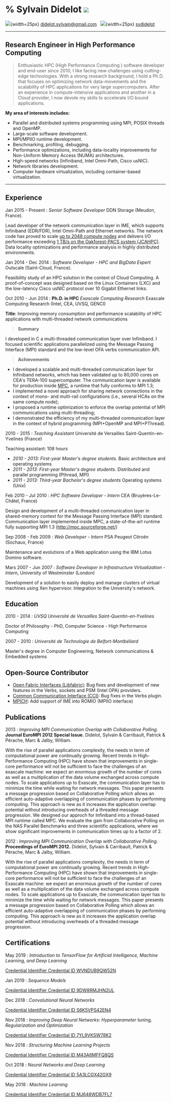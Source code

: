 % Sylvain Didelot
![](img/sdidelot.jpg)
============

![](img/mail.png){width=25px} didelot.sylvain@gmail.com &nbsp; ![](img/github.png){width=25px} [sydidelot](https://github.com/sydidelot)

----

## Research Engineer in High Performance Computing

> Enthusiastic HPC (High Performance Computing ) software developer and end-user since 2010, I like facing new challenges using cutting-edge technologies.  With a strong research background, I hold a Ph.D. that focuses on optimizing network data-movements and the scalability of HPC applications for very large supercomputers.  After an experience in compute-intensive applications and another in a Cloud provider, I now devote my skills to accelerate I/O bound applications.

**My area of interests includes:**

* Parallel and distributed systems programming using MPI, POSIX threads and OpenMP.
* Large-scale software development.
* MPI/MPIIO runtime development.
* Benchmarking, profiling, debugging.
* Performance optimizations, including data-locality improvements for Non-Uniform Memory Access (NUMA) architectures.
* High-speed networks (Infiniband, Intel Omni-Path, Cisco usNIC).
* Network libraries development.
* Computer hardware virtualization, including container-based virtualization.

----

Experience
----------

Jan 2015 - Present
:   *Senior Software Developer* DDN Storage (Meudon, France).

Lead developer of the network communication layer in IME, which supports Infiniband (EDR/FDR), Intel Omni-Path and Ethernet networks. The network code has proved to scale [up to 2048 compute nodes](https://www.vi4io.org/io500/start) and delivers I/O performance exceeding [1 TB/s on the Oakforest-PACS system (JCAHPC)](http://www.ddn.com/customers/joint-center-for-advanced-high-performance-computing-jcahpc/).
 Data locality optimizations and performance analysis in highly distributed environments.

Jan 2014 - Dec 2014
:   *Software Developer - HPC and BigData Expert* Outscale (Saint-Cloud, France).

Feasibility study of an HPC solution in the context of Cloud Computing. A proof-of-concept was designed based on the Linux Containers (LXC) and the low-latency Cisco usNIC protocol over 10 Gigabit Ethernet links.


Oct 2010 - Jun 2014
:   **Ph.D. in HPC** *Exascale Computing Research* Exascale Computing Research (Intel, CEA, UVSQ, GENCI)

**Title**: Improving memory consumption and performance scalability of HPC applications with multi-threaded network communications

>   **Summary**

I developed in C a multi-threaded communication layer over Infiniband.
I focused scientific applications parallelized using the Message Passing Interface (MPI) standard and the low-level OFA verbs communication API.

>   **Achievements**

* I developed a scalable and multi-threaded communication layer for Infiniband networks, which has been validated up to 80,000 cores on CEA's TERA-100 supercomputer. The communication layer is available for production inside [MPC](http://mpc.paratools.com), a runtime that fully conforms to MPI 1.3;
* I implemented a novel approach for sharing network connections in the context of mono- and multi-rail configurations (i.e., several HCAs on the same compute node);
* I proposed a runtime optimization to enforce the overlap potential of MPI communications using multi-threading;
* I demonstrated the efficiency of my multi-threaded communication layer in the context of hybrid programming (MPI+OpenMP and MPI+PThread).


2010 - 2015
:   *Teaching Assistant* Université de Versailles Saint-Quentin-en-Yvelines (France)

Teaching assistant: 108 hours

* *2010 - 2013: First-year Master's degree students.*
Basic architecture and operating systems
* *2011 - 2013: First-year Master's degree students.*
Distributed and parallel programming (Pthread, MPI)
* *2011 - 2013: Third-year Bachelor's degree students*
Operating systems (Unix)


Feb 2010 - Jul 2010
:   *HPC Software Developer - Intern* CEA (Bruyères-Le-Châtel, France)

Design and development of a multi-threaded communication layer in shared-memory context for the Message Passing Interface (MPI) standard.
Communication layer implemented inside MPC, a state-of-the-art runtime fully supporting MPI 1.3 (http://mpc.sourceforge.net/)


Sep 2008 - Feb 2009
:   *Web Developer - Intern* PSA Peugeot Citroën (Sochaux, France)

Maintenance and evolutions of a Web application using the IBM Lotus Domino software.


Mars 2007 - Jun 2007
:   *Software Developer in Infrastructure Virtualization - Intern*, University of Westminster (London)

Development of a solution to easily deploy and manage clusters of virtual machines using Xen hypervisor.
Integration to the University's network.

Education
--------

2010 - 2014
:   *UVSQ Université de Versailles Saint-Quentin-en-Yvelines*

Doctor of Philosophy - PhD, Computer Science - High Performance Computing


2007 - 2010
:   *Université de Technologie de Belfort-Montbéliard*

Master's degree in Computer Engineering, Network communications & Embedded systems

Open-Source Contributor
-----------------------

* [Open Fabric Interfaces (Libfabric)](https://github.com/ofiwg/libfabric): Bug fixes and development of new features in the Verbs, sockets and PSM (Intel OPA) providers.
* [Common Communication Interface (CCI)](https://github.com/CCI/cci): Bug fixes in the Verbs plugin.
* [MPICH](https://github.com/pmodels/mpich): Add support of IME into ROMIO (MPIIO interface)

Publications
------------

2013
:   *Improving MPI Communication Overlap with Collaborative Polling.* **Journal EuroMPI 2012 Special Issue.** Didelot, Sylvain & Carribault, Patrick & Pérache, Marc & Jalby, William.

With the rise of parallel applications complexity, the needs in term of computational power are continually growing. Recent trends in High-Performance Computing (HPC) have shown that improvements in single-core performance will not be sufficient to face the challenges of an exascale machine: we expect an enormous growth of the number of cores as well as a multiplication of the data volume exchanged across compute nodes. To scale applications up to Exascale, the communication layer has to minimize the time while waiting for network messages. This paper presents a message progression based on Collaborative Polling which allows an efficient auto-adaptive overlapping of communication phases by performing computing. This approach is new as it increases the application overlap potential without introducing overheads of a threaded message progression. We designed our approch for Infiniband into a thread-based MPI runtime called MPC. We evaluate the gain from Collaborative Polling on the NAS Parallel Benchmarks and three scientific applications, where we show significant improvements in communication times up to a factor of 2.


2012
:   *Improving MPI Communication Overlap with Collaborative Polling.* **Proceedings of EuroMPI 2012.** Didelot, Sylvain & Carribault, Patrick & Pérache, Marc & Jalby, William.

With the rise of parallel applications complexity, the needs in term of computational power are continually growing. Recent trends in High-Performance Computing (HPC) have shown that improvements in single-core performance will not be sufficient to face the challenges of an Exascale machine: we expect an enormous growth of the number of cores as well as a multiplication of the data volume exchanged across compute nodes. To scale applications up to Exascale, the communication layer has to minimize the time while waiting for network messages. This paper presents a message progression based on Collaborative Polling which allows an efficient auto-adaptive overlapping of communication phases by performing computing. This approach is new as it increases the application overlap potential without introducing overheads of a threaded message progression.

Certifications
--------------

May 2019
:   *Introduction to TensorFlow for Artificial Intelligence, Machine Learning, and Deep Learning*

[Credential Identifier Credential ID WVNDUB9QW52N](https://www.coursera.org/account/accomplishments/verify/WVNDUB9QW52N)

Jan 2019
:   *Sequence Models*

[Credential Identifier Credential ID 9DW8RMJHN2UL](https://www.coursera.org/account/accomplishments/verify/9DW8RMJHN2UL)

Dec 2018
:   *Convolutional Neural Networks*

[Credential Identifier Credential ID S6K5VPS42EN4](https://www.coursera.org/account/accomplishments/verify/S6K5VPS42EN4)

Nov 2018
:   *Improving Deep Neural Networks: Hyperparameter tuning, Regularization and Optimization*

[Credential Identifier Credential ID 7YL9VKSW78K2](https://www.coursera.org/account/accomplishments/verify/7YL9VKSW78K2)

Nov 2018
:   *Structuring Machine Learning Projects*

[Credential Identifier Credential ID M43A6MFFQ8QS](https://www.coursera.org/account/accomplishments/verify/M43A6MFFQ8QS)

Oct 2018
:   *Neural Networks and Deep Learning*

[Credential Identifier Credential ID 5A3LCGX42GX9](https://www.coursera.org/account/accomplishments/verify/5A3LCGX42GX9)

May 2018
:   *Machine Learning*

[Credential Identifier Credential ID MJ648WDB7FL7](https://www.coursera.org/account/accomplishments/verify/MJ648WDB7FL7)









